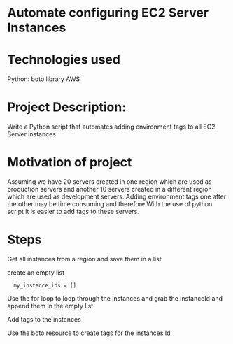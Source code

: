 # Automate configuring EC2 Server Instances 


# Technologies used
  Python: boto library
  AWS

# Project Description:
  Write a Python script that automates adding environment tags to all EC2 Server instances


# Motivation of project
Assuming we have 20 servers created in one region which are used as production servers and another 10 servers created in a different region which are used as development servers. Adding environment tags one after the other may be time consuming and therefore With the use of python script it is easier to add tags to these servers.

# Steps
Get all instances from a region and save them in a list

create an empty list

      my_instance_ids = []

Use the for loop to loop through the instances and grab the instanceId and append them in the empty list




Add tags to the instances

Use the boto resource to create tags for the instances Id




